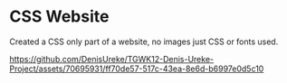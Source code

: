 # CSS Website
Created a CSS only part of a website, no images just CSS or fonts used.


https://github.com/DenisUreke/TGWK12-Denis-Ureke-Project/assets/70695931/ff70de57-517c-43ea-8e6d-b6997e0d5c10

